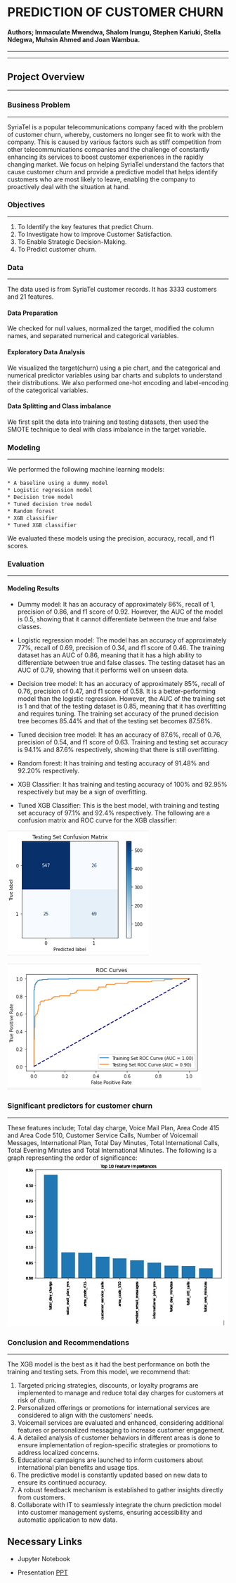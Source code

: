 # PREDICTION OF CUSTOMER CHURN
#### Authors; Immaculate Mwendwa, Shalom Irungu, Stephen Kariuki, Stella Ndegwa, Muhsin Ahmed and Joan Wambua.
---
---
## Project Overview
***
### Business Problem
***
SyriaTel is a popular telecommunications company faced with the problem of customer churn, whereby, customers no longer see fit to work with the company. This is caused by various factors such as stiff competition from other telecommunications companies and the challenge of constantly enhancing its services to boost customer experiences in the rapidly changing market. We focus on helping SyriaTel understand the factors that cause customer churn and provide a predictive model that helps identify customers who are most likely to leave, enabling the company to proactively deal with the situation at hand.

### Objectives
***
1. To Identify the key features that predict Churn.
2. To Investigate how to improve Customer Satisfaction.
3. To Enable Strategic Decision-Making.
4. To Predict customer churn.

### Data
***
The data used is from SyriaTel customer records. It has 3333 customers and 21 features.
#### Data Preparation
We checked for null values, normalized the target, modified the column names, and separated numerical and categorical variables.
#### Exploratory Data Analysis
We visualized the target(churn) using a pie chart, and the categorical and numerical predictor variables using bar charts and subplots to understand their distributions. We also performed one-hot encoding and label-encoding of the categorical variables.
#### Data Splitting and Class imbalance
We first split the data into training and testing datasets, then used the SMOTE technique to deal with class imbalance in the target variable.

### Modeling
***
We performed the following machine learning models:

    * A baseline using a dummy model
    * Logistic regression model
    * Decision tree model
    * Tuned decision tree model
    * Random forest
    * XGB classifier
    * Tuned XGB classifier
We evaluated these models using the precision, accuracy, recall, and f1 scores.

### Evaluation
***
#### Modeling Results
* Dummy model: It has an accuracy of approximately 86%, recall of 1, precision of 0.86, and f1 score of 0.92. However, the AUC of the model is 0.5, showing that it cannot differentiate between the true and false classes.

* Logistic regression model: The model has an accuracy of approximately 77%, recall of 0.69, precision of 0.34, and f1 score of 0.46. The training dataset has an AUC of 0.86, meaning that it has a high ability to differentiate between true and false classes. The testing dataset has an AUC of 0.79, showing that it performs well on unseen data.

* Decision tree model: It has an accuracy of approximately 85%, recall of 0.76, precision of 0.47, and f1 score of 0.58. It is a better-performing model than the logistic regression. However, the AUC of the training set is 1 and that of the testing dataset is 0.85, meaning that it has overfitting and requires tuning. The training set accuracy of the pruned decision tree becomes 85.44% and that of the testing set becomes 87.56%.

* Tuned decision tree model: It has an accuracy of 87.6%, recall of 0.76, precision of 0.54, and f1 score of 0.63. Training and testing set accuracy is 94.1% and 87.6% respectively, showing that there is still overfitting.

* Random forest: It has training and testing accuracy of 91.48% and 92.20% respectively.

* XGB Classifier: It has training and testing accuracy of 100% and 92.95% respectively but may be a sign of overfitting.

* Tuned XGB Classifier: This is the best model, with training and testing set accuracy of 97.1% and 92.4% respectively. The following are a confusion matrix and ROC curve for the XGB classifier:

![Confusion Matrix](<Images/Confusion Matrix on Test Set.png>)

![ROC Curves](<Images/ROC Curves on both sets.png>)

### Significant predictors for customer churn
***
These features include;
Total day charge, Voice Mail Plan, Area Code 415 and Area Code 510, Customer Service Calls, Number of Voicemail Messages, International Plan, Total Day Minutes, Total International Calls, Total Evening Minutes and Total International Minutes. 
The following is a graph representing the order of significance:
![Top 10 Significant Features](<Images/TOP 10 FEATRUES.png>)

### Conclusion and Recommendations
***
The XGB model is the best as it had the best performance on both the training and testing sets. From this model, we recommend that:

1. Targeted pricing strategies, discounts, or loyalty programs are implemented to manage and reduce total day charges for customers at risk of churn.
2. Personalized offerings or promotions for international services are considered to align with the customers' needs.
3. Voicemail services are evaluated and enhanced, considering additional features or personalized messaging to increase customer engagement.
4. A detailed analysis of customer behaviors in different areas is done to ensure implementation of region-specific strategies or promotions to address localized concerns.
5. Educational campaigns are launched to inform customers about international plan benefits and usage tips.
6. The predictive model is constantly updated based on new data to ensure its continued accuracy.
7. A robust feedback mechanism is established to gather insights directly from customers.
8. Collaborate with IT to seamlessly integrate the churn prediction model into customer management systems, ensuring accessibility and automatic application to new data.

## Necessary Links
* Jupyter Notebook

* Presentation
[PPT](<MANAGING CHURN - NON TECHNICAL PRESENTATION.pdf>)